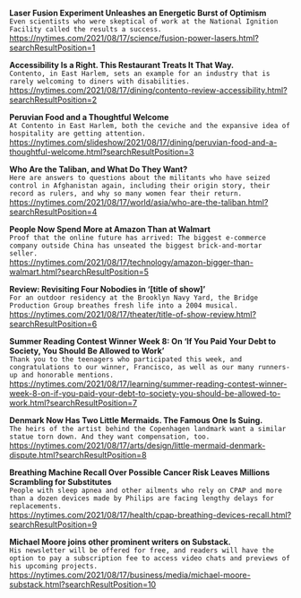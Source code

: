 **Laser Fusion Experiment Unleashes an Energetic Burst of Optimism**\
`Even scientists who were skeptical of work at the National Ignition Facility called the results a success.`\
https://nytimes.com/2021/08/17/science/fusion-power-lasers.html?searchResultPosition=1

**Accessibility Is a Right. This Restaurant Treats It That Way.**\
`Contento, in East Harlem, sets an example for an industry that is rarely welcoming to diners with disabilities.`\
https://nytimes.com/2021/08/17/dining/contento-review-accessibility.html?searchResultPosition=2

**Peruvian Food and a Thoughtful Welcome**\
`At Contento in East Harlem, both the ceviche and the expansive idea of hospitality are getting attention.`\
https://nytimes.com/slideshow/2021/08/17/dining/peruvian-food-and-a-thoughtful-welcome.html?searchResultPosition=3

**Who Are the Taliban, and What Do They Want?**\
`Here are answers to questions about the militants who have seized control in Afghanistan again, including their origin story, their record as rulers, and why so many women fear their return.`\
https://nytimes.com/2021/08/17/world/asia/who-are-the-taliban.html?searchResultPosition=4

**People Now Spend More at Amazon Than at Walmart**\
`Proof that the online future has arrived: The biggest e-commerce company outside China has unseated the biggest brick-and-mortar seller.`\
https://nytimes.com/2021/08/17/technology/amazon-bigger-than-walmart.html?searchResultPosition=5

**Review: Revisiting Four Nobodies in ‘[title of show]’**\
`For an outdoor residency at the Brooklyn Navy Yard, the Bridge Production Group breathes fresh life into a 2004 musical.`\
https://nytimes.com/2021/08/17/theater/title-of-show-review.html?searchResultPosition=6

**Summer Reading Contest Winner Week 8: On ‘If You Paid Your Debt to Society, You Should Be Allowed to Work’**\
`Thank you to the teenagers who participated this week, and congratulations to our winner, Francisco, as well as our many runners-up and honorable mentions.`\
https://nytimes.com/2021/08/17/learning/summer-reading-contest-winner-week-8-on-if-you-paid-your-debt-to-society-you-should-be-allowed-to-work.html?searchResultPosition=7

**Denmark Now Has Two Little Mermaids. The Famous One Is Suing.**\
`The heirs of the artist behind the Copenhagen landmark want a similar statue torn down. And they want compensation, too.`\
https://nytimes.com/2021/08/17/arts/design/little-mermaid-denmark-dispute.html?searchResultPosition=8

**Breathing Machine Recall Over Possible Cancer Risk Leaves Millions Scrambling for Substitutes**\
`People with sleep apnea and other ailments who rely on CPAP and more than a dozen devices made by Philips are facing lengthy delays for replacements.`\
https://nytimes.com/2021/08/17/health/cpap-breathing-devices-recall.html?searchResultPosition=9

**Michael Moore joins other prominent writers on Substack.**\
`His newsletter will be offered for free, and readers will have the option to pay a subscription fee to access video chats and previews of his upcoming projects.`\
https://nytimes.com/2021/08/17/business/media/michael-moore-substack.html?searchResultPosition=10

